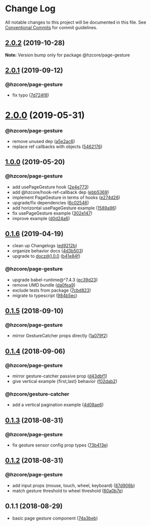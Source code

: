 # Change Log

All notable changes to this project will be documented in this file.
See [Conventional Commits](https://conventionalcommits.org) for commit guidelines.

## [2.0.2](https://github.com/hzdg/hz-core/compare/@hzcore/page-gesture@2.0.1...@hzcore/page-gesture@2.0.2) (2019-10-28)

**Note:** Version bump only for package @hzcore/page-gesture





## [2.0.1](https://github.com/hzdg/hz-core/compare/@hzcore/page-gesture@2.0.0...@hzcore/page-gesture@2.0.1) (2019-09-12)


### @hzcore/page-gesture

* fix typo ([7d724f8](https://github.com/hzdg/hz-core/commit/7d724f8))


# [2.0.0](https://github.com/hzdg/hz-core/compare/@hzcore/page-gesture@1.0.0...@hzcore/page-gesture@2.0.0) (2019-05-31)


### @hzcore/page-gesture

* remove unused dep ([a5e2ac6](https://github.com/hzdg/hz-core/commit/a5e2ac6))
* replace ref callbacks with objects ([5462176](https://github.com/hzdg/hz-core/commit/5462176))


## [1.0.0](https://github.com/hzdg/hz-core/compare/@hzcore/page-gesture@0.1.6...@hzcore/page-gesture@1.0.0) (2019-05-20)


### @hzcore/page-gesture

* add usePageGesture hook ([2e4e773](https://github.com/hzdg/hz-core/commit/2e4e773))
* add @hzcore/hook-ref-callback dep ([ebb5369](https://github.com/hzdg/hz-core/commit/ebb5369))
* implement PageGesture in terms of hooks ([e274d26](https://github.com/hzdg/hz-core/commit/e274d26))
* upgrade/fix dependencies ([6c02546](https://github.com/hzdg/hz-core/commit/6c02546))
* add horizontal usePageGesture example ([1589a96](https://github.com/hzdg/hz-core/commit/1589a96))
* fix usePageGesture example ([302e147](https://github.com/hzdg/hz-core/commit/302e147))
* improve example ([d0d24a6](https://github.com/hzdg/hz-core/commit/d0d24a6))


## [0.1.6](https://github.com/hzdg/hz-core/compare/@hzcore/page-gesture@0.1.5...@hzcore/page-gesture@0.1.6) (2019-04-19)


* clean up Changelogs ([ed9212b](https://github.com/hzdg/hz-core/commit/ed9212b))
* organize behavior docs ([4d3b503](https://github.com/hzdg/hz-core/commit/4d3b503))
* upgrade to docz@1.0.0 ([b41e84f](https://github.com/hzdg/hz-core/commit/b41e84f))

### @hzcore/page-gesture

* upgrade babel-runtime@^7.4.3 ([ec39d23](https://github.com/hzdg/hz-core/commit/ec39d23))
* remove UMD bundle ([da0fea9](https://github.com/hzdg/hz-core/commit/da0fea9))
* exclude tests from package ([7cbd823](https://github.com/hzdg/hz-core/commit/7cbd823))
* migrate to typescript ([984b5ec](https://github.com/hzdg/hz-core/commit/984b5ec))


## [0.1.5](https://github.com/hzdg/hz-core/compare/@hzcore/page-gesture@0.1.4...@hzcore/page-gesture@0.1.5) (2018-09-10)


### @hzcore/page-gesture

* mirror GestureCatcher props directly ([1a079f2](https://github.com/hzdg/hz-core/commit/1a079f2))


## [0.1.4](https://github.com/hzdg/hz-core/compare/@hzcore/page-gesture@0.1.3...@hzcore/page-gesture@0.1.4) (2018-09-06)


### @hzcore/page-gesture

* mirror gesture-catcher passive prop ([d43dbf1](https://github.com/hzdg/hz-core/commit/d43dbf1))
* give vertical example {first,last} behavior ([f02dab2](https://github.com/hzdg/hz-core/commit/f02dab2))

### @hzcore/gesture-catcher

* add a vertical pagination example ([4d08ae6](https://github.com/hzdg/hz-core/commit/4d08ae6))


## [0.1.3](https://github.com/hzdg/hz-core/compare/@hzcore/page-gesture@0.1.2...@hzcore/page-gesture@0.1.3) (2018-08-31)


### @hzcore/page-gesture

* fix gesture sensor config prop types ([73b413e](https://github.com/hzdg/hz-core/commit/73b413e))


## [0.1.2](https://github.com/hzdg/hz-core/compare/@hzcore/page-gesture@0.1.1...@hzcore/page-gesture@0.1.2) (2018-08-31)


### @hzcore/page-gesture

* add input props (mouse, touch, wheel, keyboard) ([87d906b](https://github.com/hzdg/hz-core/commit/87d906b))
* match gesture threshold to wheel threshold ([80a0b7e](https://github.com/hzdg/hz-core/commit/80a0b7e))


## 0.1.1 (2018-08-29)


* basic page gesture component ([74a3beb](https://github.com/hzdg/hz-core/commit/74a3beb))
